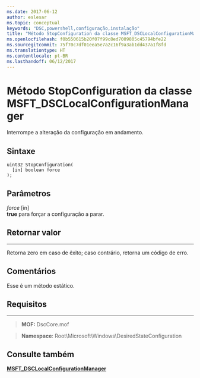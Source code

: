 ```yaml
---
ms.date: 2017-06-12
author: eslesar
ms.topic: conceptual
keywords: "DSC,powershell,configuração,instalação"
title: "Método StopConfiguration da classe MSFT_DSCLocalConfigurationManager"
ms.openlocfilehash: f0b550615b20f07f99c8ed7009805c45794bfe22
ms.sourcegitcommit: 75f70c7df01eea5e7a2c16f9a3ab1dd437a1f8fd
ms.translationtype: HT
ms.contentlocale: pt-BR
ms.lasthandoff: 06/12/2017
---
```

<a id="stopconfiguration-method-of-the-msftdsclocalconfigurationmanager-class" class="xliff"></a>
# Método StopConfiguration da classe MSFT_DSCLocalConfigurationManager

Interrompe a alteração da configuração em andamento.

<a id="syntax" class="xliff"></a>
Sintaxe
------

```mof
uint32 StopConfiguration(
  [in] boolean force
);
```

<a id="parameters" class="xliff"></a>
Parâmetros
----------

*force* \[in\]  
**true** para forçar a configuração a parar.

<a id="return-value" class="xliff"></a>
## Retornar valor
------------

Retorna zero em caso de êxito; caso contrário, retorna um código de erro.

<a id="remarks" class="xliff"></a>
## Comentários

Esse é um método estático.

<a id="requirements" class="xliff"></a>
## Requisitos
------------
>**MOF:** DscCore.mof

>**Namespace**: Root\Microsoft\Windows\DesiredStateConfiguration


<a id="see-also" class="xliff"></a>
## Consulte também


[**MSFT_DSCLocalConfigurationManager**](msft-dsclocalconfigurationmanager.md)


 

 




